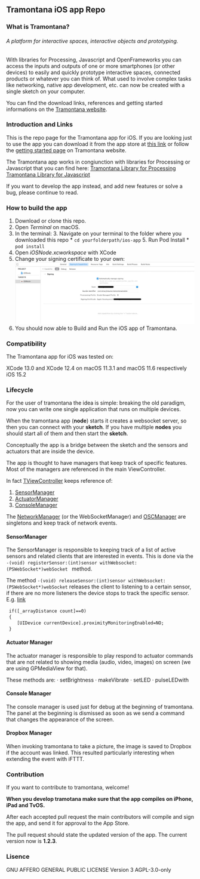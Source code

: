 ## Tramontana iOS app Repo

### What is Tramontana?

###### A platform for interactive spaces, interactive objects and prototyping.

With libraries for Processing, Javascript and OpenFrameworks you can access the inputs and outputs of one or more smartphones (or other devices) to easily and quickly prototype interactive spaces, connected products or whatever you can think of. What used to involve complex tasks like networking, native app development, etc. can now be created with a single sketch on your computer.

You can find the download links, references and getting started informations on the [Tramontana website](https://tramontana.xyz).

### Introduction and Links

This is the repo page for the Tramontana app for iOS. If you are looking just to use the app you can download it from the app store at [this link](https://apps.apple.com/us/app/id1121069555) or follow the [getting started page](https://tramontana.xyz) on Tramontana website.


The Tramontana app works in congiunction with libraries for Processing or Javascript that you can find here:
[Tramontana Library for Processing](https://github.com/pierdr/Tramontana-for-Processing) 
[Tramontana Library for Javascript](https://github.com/pierdr/Tramontana-for-Web)

If you want to develop the app instead, and add new features or solve a bug, please continue to read.

### How to build the app

1. Download or clone this repo.
2. Open *Terminal* on macOS.
2. In the terminal: 
	3. Navigate on your terminal to the folder where you downloaded this repo
		* 		`cd yourfolderpath/ios-app`
	5. Run Pod Install
		* 		`pod install`		
2. Open *iOSNode.xcworkspace* with XCode
3. Change your signing certificate to your own: ![](iconTramontanaMobile/Signing.jpg)
4. You should now able to Build and Run the iOS app of Tramontana.

### Compatibility
The Tramontana app for iOS was tested on:

XCode 13.0 and XCode 12.4 on macOS 11.3.1 and macOS 11.6 respectively
iOS 15.2


### Lifecycle

For the user of tramontana the idea is simple:
breaking the old paradigm, now you can write one single application that runs on multiple devices. 


When the tramontana app (**node**) starts it creates a websocket server, so then you can connect with your **sketch**. If you have multiple **nodes** you should start all of them and then start the **sketch**.

Conceptually the app is a bridge between the sketch and the sensors and actuators that are inside the device.

The app is thought to have managers that keep track of specific features. Most of the managers are referenced in the main ViewController.

In fact [TViewController](https://github.com/tramontanaixd/ios-app/blob/master/iOSNode/TViewController.h) keeps reference of: 
1. [SensorManager](https://github.com/tramontanaixd/ios-app/blob/master/iOSNode/SensorManager.h)
2. [ActuatorManager](https://github.com/tramontanaixd/ios-app/blob/master/iOSNode/ActuatorManager.h)
3. [ConsoleManager](https://github.com/tramontanaixd/ios-app/blob/master/iOSNode/ConsoleManager.h)

The [NetworkManager](https://github.com/tramontanaixd/ios-app/blob/master/iOSNode/NetworkManager.h) (or the WebSocketManager) and [OSCManager](https://github.com/tramontanaixd/ios-app/blob/master/iOSNode/OscManager.h) are singletons and keep track of network events. 

#### SensorManager 
The SensorManager is responsible to keeping track of a list of active sensors and related clients that are interested in events. This is done via the `-(void) registerSensor:(int)sensor withWebsocket:(PSWebSocket*)webSocket ` method.

The method `-(void) releaseSensor:(int)sensor withWebsocket:(PSWebSocket*)webSocket` releases the client to listening to a certain sensor, if there are no more listeners the device stops to track the specific sensor. 
E.g. [link](https://github.com/tramontanaixd/ios-app/blob/master/iOSNode/SensorManager.m#L239)

```objc
 if([_arrayDistance count]==0)
 {
    [UIDevice currentDevice].proximityMonitoringEnabled=NO;
 }
```

#### Actuator Manager

The actuator manager is responsible to play respond to actuator commands that are not related to showing media (audio, video, images) on screen (we are using GPMediaView for that).

These methods are:
· setBrightness
· makeVibrate
· setLED
· pulseLEDwith


#### Console Manager
The console manager is used just for debug at the beginning of tramontana. The panel at the beginning is dismissed as soon as we send a command that changes the appearance of the screen. 


#### Dropbox Manager
When invoking tramontana to take a picture, the image is saved to Dropbox if the account was linked. This resulted particularly interesting when extending the event with iFTTT.


 

### Contribution

If you want to contribute to tramontana, welcome!
 
**When you develop tramotana make sure that the app compiles on iPhone, iPad and TvOS.**

After each accepted pull request  the main contributors will compile and sign the app, and send it for approval to the App Store.

The pull request should state the updated version of the app. The current version now is **1.2.3**.
 
### Lisence
GNU AFFERO GENERAL PUBLIC LICENSE Version 3
AGPL-3.0-only
